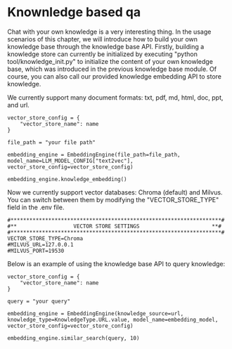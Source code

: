 # Knownledge based qa

Chat with your own knowledge is a very interesting thing. In the usage scenarios of this chapter, we will introduce how to build your own knowledge base through the knowledge base API. Firstly, building a knowledge store can currently be initialized by executing "python tool/knowledge_init.py" to initialize the content of your own knowledge base, which was introduced in the previous knowledge base module. Of course, you can also call our provided knowledge embedding API to store knowledge.


We currently support many document formats: txt, pdf, md, html, doc, ppt, and url.
```
vector_store_config = {
    "vector_store_name": name
}

file_path = "your file path"

embedding_engine = EmbeddingEngine(file_path=file_path, model_name=LLM_MODEL_CONFIG["text2vec"], vector_store_config=vector_store_config)

embedding_engine.knowledge_embedding()

```

Now we currently support vector databases:  Chroma (default) and Milvus. You can switch between them by modifying the "VECTOR_STORE_TYPE" field in the .env file. 
```
#*******************************************************************#
#**                  VECTOR STORE SETTINGS                       **#
#*******************************************************************#
VECTOR_STORE_TYPE=Chroma
#MILVUS_URL=127.0.0.1
#MILVUS_PORT=19530
```


Below is an example of using the knowledge base API to query knowledge:

```
vector_store_config = {
    "vector_store_name": name
}

query = "your query"

embedding_engine = EmbeddingEngine(knowledge_source=url, knowledge_type=KnowledgeType.URL.value, model_name=embedding_model, vector_store_config=vector_store_config)

embedding_engine.similar_search(query, 10)
```